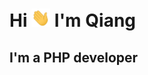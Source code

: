 
# Hi <img src="https://raw.githubusercontent.com/ABSphreak/ABSphreak/master/gifs/Hi.gif" width="30px"> I'm Qiang


## I'm a PHP developer




<!--
**Qiang156/Qiang156** is a ✨ _special_ ✨ repository because its `README.md` (this file) appears on your GitHub profile.

Here are some ideas to get you started:

- 🔭 I’m currently working on ...
- 🌱 I’m currently learning ...
- 👯 I’m looking to collaborate on ...
- 🤔 I’m looking for help with ...
- 💬 Ask me about ...
- 📫 How to reach me: ...
- 😄 Pronouns: ...
- ⚡ Fun fact: ...
-->
